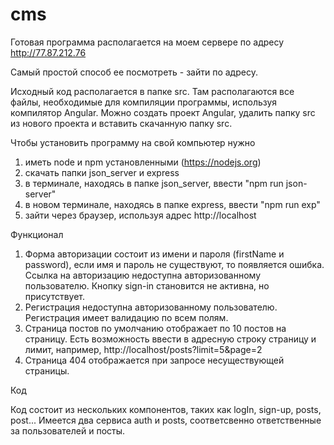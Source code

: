 # cms

Готовая программа располагается на моем сервере по адресу http://77.87.212.76

Самый простой способ ее посмотреть - зайти по адресу. 

Исходный код располагается в папке src. Там располагаются все файлы, необходимые для компиляции программы, используя компилятор Angular.
Можно создать проект Angular, удалить папку src из нового проекта и вставить скачанную папку src.

Чтобы установить программу на свой компьютер нужно
1. иметь node и npm установленными (https://nodejs.org)
2. скачать папки json_server и express
3. в терминале, находясь в папке json_server, ввести "npm run json-server"
4. в новом терминале, находясь в папке express, ввести "npm run exp"
5. зайти через браузер, используя адрес http://localhost

Функционал
1. Форма авторизации состоит из имени и пароля (firstName и password), если имя и пароль не существуют, то появляется ошибка.
   Ссылка на авторизацию недоступна авторизованному пользователю. Кнопку sign-in становится не активна, но присутствует.
2. Регистрация недоступна авторизованному пользователю. Регистрация имеет валидацию по всем полям.
3. Страница постов по умолчанию отображает по 10 постов на страницу. Есть возможность ввести в адресную строку страницу и лимит, например, http://localhost/posts?limit=5&page=2
4. Страница 404 отображается при запросе несуществующей страницы.

Код

Код состоит из нескольких компонентов, таких как logIn, sign-up, posts, post...
Имеется два сервиса auth и posts, соответсвенно ответственные за пользователей и посты.
